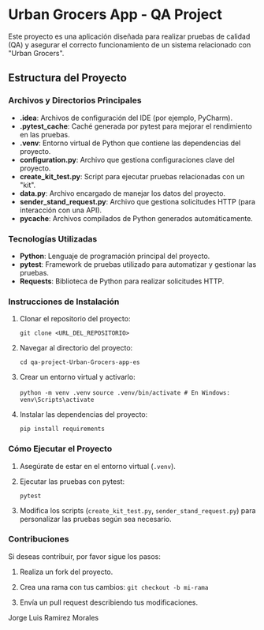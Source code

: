# Urban Grocers App - QA Project

Este proyecto es una aplicación diseñada para realizar pruebas de calidad (QA) y asegurar el correcto funcionamiento de un sistema relacionado con "Urban Grocers".

## Estructura del Proyecto

### Archivos y Directorios Principales

-   **.idea**: Archivos de configuración del IDE (por ejemplo, PyCharm).
-   **.pytest_cache**: Caché generada por pytest para mejorar el rendimiento en las pruebas.
-   **.venv**: Entorno virtual de Python que contiene las dependencias del proyecto.
-   **configuration.py**: Archivo que gestiona configuraciones clave del proyecto.
-   **create_kit_test.py**: Script para ejecutar pruebas relacionadas con un "kit".
-   **data.py**: Archivo encargado de manejar los datos del proyecto.
-   **sender_stand_request.py**: Archivo que gestiona solicitudes HTTP (para interacción con una API).
-   ****pycache****: Archivos compilados de Python generados automáticamente.

### Tecnologías Utilizadas

-   **Python**: Lenguaje de programación principal del proyecto.
-   **pytest**: Framework de pruebas utilizado para automatizar y gestionar las pruebas.
-   **Requests**: Biblioteca de Python para realizar solicitudes HTTP.

### Instrucciones de Instalación

1.  Clonar el repositorio del proyecto:
    
    `git clone <URL_DEL_REPOSITORIO>`
    
2.  Navegar al directorio del proyecto:
    
    `cd qa-project-Urban-Grocers-app-es`
    
3.  Crear un entorno virtual y activarlo:
    
    `python -m venv .venv` `source .venv/bin/activate # En Windows: venv\Scripts\activate`
    
4.  Instalar las dependencias del proyecto:
    
    `pip install requirements`
    

### Cómo Ejecutar el Proyecto

1.  Asegúrate de estar en el entorno virtual (`.venv`).
    
2.  Ejecutar las pruebas con pytest:
    
    `pytest`
    
3.  Modifica los scripts (`create_kit_test.py`, `sender_stand_request.py`) para personalizar las pruebas según sea necesario.

### Contribuciones

Si deseas contribuir, por favor sigue los pasos:

1.  Realiza un fork del proyecto.
    
2.  Crea una rama con tus cambios: `git checkout -b mi-rama`
    
3.  Envía un pull request describiendo tus modificaciones.

Jorge Luis Ramirez Morales
